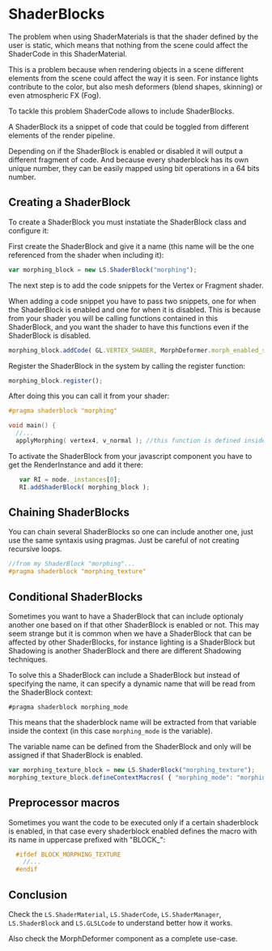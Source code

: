 # ShaderBlocks

The problem when using ShaderMaterials is that the shader defined by the user is static,
which means that nothing from the scene could affect the ShaderCode in this ShaderMaterial.

This is a problem because when rendering objects in a scene different elements from the scene could affect the way it is seen.
For instance lights contribute to the color, but also mesh deformers (blend shapes, skinning) or even atmospheric FX (Fog).

To tackle this problem ShaderCode allows to include ShaderBlocks.

A ShaderBlock its a snippet of code that could be toggled from different elements of the render pipeline.

Depending on if the ShaderBlock is enabled or disabled it will output a different fragment of code.
And because every shaderblock has its own unique number, they can be easily mapped using bit operations in a 64 bits number.

## Creating a ShaderBlock

To create a ShaderBlock you must instatiate the ShaderBlock class and configure it:

First create the ShaderBlock and give it a name (this name will be the one referenced from the shader when including it):
```javascript
var morphing_block = new LS.ShaderBlock("morphing");
```
The next step is to add the code snippets for the Vertex or Fragment shader. 

When adding a code snippet you have to pass two snippets, one for when the ShaderBlock is enabled and one for when it is disabled. This is because from your shader you will be calling functions contained in this ShaderBlock, and you want the shader to have this functions even if the ShaderBlock is disabled.

```javascript
morphing_block.addCode( GL.VERTEX_SHADER, MorphDeformer.morph_enabled_shader_code, MorphDeformer.morph_disabled_shader_code );
```

Register the ShaderBlock in the system by calling the register function:

```javascript
morphing_block.register();
```

After doing this you can call it from your shader:

```cpp
#pragma shaderblock "morphing"

void main() {
  //...
  applyMorphing( vertex4, v_normal ); //this function is defined inside the shader block
```

To activate the ShaderBlock from your javascript component you have to get the RenderInstance and add it there:

```javascript
   var RI = node._instances[0];
   RI.addShaderBlock( morphing_block );
```


## Chaining ShaderBlocks

You can chain several ShaderBlocks so one can include another one, just use the same syntaxis using pragmas.
Just be careful of not creating recursive loops.

```cpp
//from my ShaderBlock "morphing"...
#pragma shaderblock "morphing_texture"
```

## Conditional ShaderBlocks

Sometimes you want to have a ShaderBlock that can include optionaly another one based on if that other ShaderBlock is enabled or not.
This may seem strange but it is common when we have a ShaderBlock that can be affected by other ShaderBlocks, for instance lighting is a ShaderBlock but Shadowing is another ShaderBlock and there are different Shadowing techniques.

To solve this a ShaderBlock can include a ShaderBlock but instead of specifying the name, it can specify a dynamic name that will be read from the ShaderBlock context:

```
#pragma shaderblock morphing_mode
```

This means that the shaderblock name will be extracted from that variable inside the context (in this case ```morphing_mode``` is the variable).

The variable name can be defined from the ShaderBlock and only will be assigned if that ShaderBlock is enabled.

```javascript
var morphing_texture_block = new LS.ShaderBlock("morphing_texture");
morphing_texture_block.defineContextMacros( { "morphing_mode": "morphing_texture"} );
```

## Preprocessor macros

Sometimes you want the code to be executed only if a certain shaderblock is enabled, in that case every shaderblock enabled defines the macro with its name in uppercase prefixed with "BLOCK_":

```glsl
  #ifdef BLOCK_MORPHING_TEXTURE
    //...
  #endif
```

## Conclusion

Check the ```LS.ShaderMaterial```, ```LS.ShaderCode```, ```LS.ShaderManager```, ```LS.ShaderBlock``` and ```LS.GLSLCode``` to understand better how it works.

Also check the MorphDeformer component as a complete use-case.

